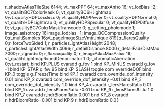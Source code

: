 r_shadowAtlasTileSize 6144; vt_maxPPF 64; vt_maxAniso 16; vt_lodBias -2; vt_qualityBC7ColorMask 0; vt_qualityBC6HLightmap 0;vt_qualityHDPLossless 0; vt_qualityHDPPower 0; vt_qualityHDPNormal 0; vt_qualityHDPLightmap 0; vt_qualityHDPSpecular 0; vt_qualityHDPDiffuse 0; vt_qualityBC7ColorMaskTranscode 0; g_setting_photomode 1; image_anisotropy 16;image_lodbias -1; image_BCCompressionQuality 0;r_multiSamples 16;vt_pageImageSizeVmtrUnique 8192;r_flaresQuality 0;r_forceTwoSided 1; r_particlesLightAtlasHeight 2048; r_particlesLightAtlasWidth 4096; r_detailDistance 8000;r_detailFadeDistMax 7000; r_vignette 0; r_flaresquality 0; r_imageAtlasMaxAniso 16; vt_qualityLightmapRoundDenominator 1.0;r_chromaticAberration 0;vt_restart;
bind KP_PLUS cvaradd g_fov 1
bind KP_MINUS cvaradd g_fov -1
bind KP_STAR g_fov 95
bind KP_SLASH toggle com_overrideDOF
bind KP_0 toggle g_FreezeTime
bind KP_1 cvaradd com_override_dof_intensity 0.01
bind KP_2 cvaradd com_override_dof_intensity -0.01
bind KP_3 com_override_dof_intensity 1.0
bind KP_4 cvaradd r_lensFlaresRatio 0.01
bind KP_5 cvaradd r_lensFlaresRatio -0.01
bind KP_6 r_lensFlaresRatio 1.0
bind KP_7 cvaradd r_hdrBloomRatio 0.001
bind KP_8 cvaradd r_hdrBloomRatio -0.001
bind KP_9 r_hdrBloomRatio 0.03
